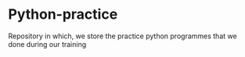 # Python-practice
Repository in which, we store the practice python programmes that we done during our training 
